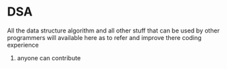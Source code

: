 # DSA
All the data structure algorithm and all other stuff that can be used by other programmers will available here as to refer and improve there coding experience
1. anyone can contribute 
